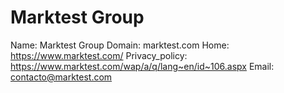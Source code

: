 
# Marktest Group

Name: Marktest Group
Domain: marktest.com
Home: https://www.marktest.com/
Privacy_policy: https://www.marktest.com/wap/a/q/lang~en/id~106.aspx
Email: contacto@marktest.com
